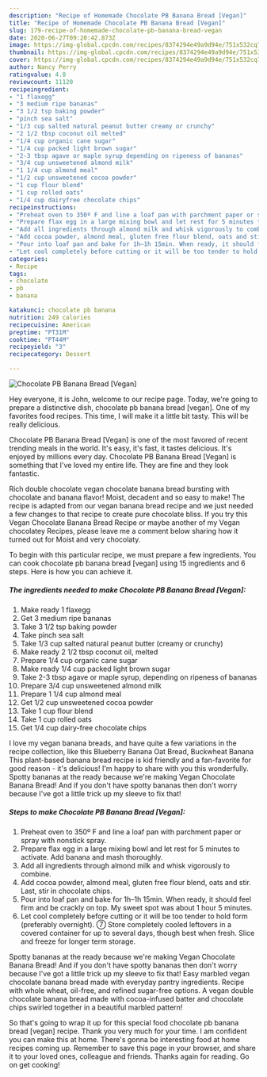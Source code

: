 ```yaml
---
description: "Recipe of Homemade Chocolate PB Banana Bread [Vegan]"
title: "Recipe of Homemade Chocolate PB Banana Bread [Vegan]"
slug: 179-recipe-of-homemade-chocolate-pb-banana-bread-vegan
date: 2020-06-27T09:20:42.873Z
image: https://img-global.cpcdn.com/recipes/8374294e49a9d94e/751x532cq70/chocolate-pb-banana-bread-vegan-recipe-main-photo.jpg
thumbnail: https://img-global.cpcdn.com/recipes/8374294e49a9d94e/751x532cq70/chocolate-pb-banana-bread-vegan-recipe-main-photo.jpg
cover: https://img-global.cpcdn.com/recipes/8374294e49a9d94e/751x532cq70/chocolate-pb-banana-bread-vegan-recipe-main-photo.jpg
author: Nancy Perry
ratingvalue: 4.8
reviewcount: 11120
recipeingredient:
- "1 flaxegg"
- "3 medium ripe bananas"
- "3 1/2 tsp baking powder"
- "pinch sea salt"
- "1/3 cup salted natural peanut butter creamy or crunchy"
- "2 1/2 tbsp coconut oil melted"
- "1/4 cup organic cane sugar"
- "1/4 cup packed light brown sugar"
- "2-3 tbsp agave or maple syrup depending on ripeness of bananas"
- "3/4 cup unsweetened almond milk"
- "1 1/4 cup almond meal"
- "1/2 cup unsweetened cocoa powder"
- "1 cup flour blend"
- "1 cup rolled oats"
- "1/4 cup dairyfree chocolate chips"
recipeinstructions:
- "Preheat oven to 350º F and line a loaf pan with parchment paper or spray with nonstick spray."
- "Prepare flax egg in a large mixing bowl and let rest for 5 minutes to activate. Add banana and mash thoroughly."
- "Add all ingredients through almond milk and whisk vigorously to combine."
- "Add cocoa powder, almond meal, gluten free flour blend, oats and stir. Last, stir in chocolate chips."
- "Pour into loaf pan and bake for 1h–1h 15min. When ready, it should feel firm and be crackly on top. My sweet spot was about 1 hour 5 minutes."
- "Let cool completely before cutting or it will be too tender to hold form (preferably overnight). ➆ Store completely cooled leftovers in a covered container for up to several days, though best when fresh. Slice and freeze for longer term storage."
categories:
- Recipe
tags:
- chocolate
- pb
- banana

katakunci: chocolate pb banana 
nutrition: 249 calories
recipecuisine: American
preptime: "PT31M"
cooktime: "PT44M"
recipeyield: "3"
recipecategory: Dessert

---
```



![Chocolate PB Banana Bread [Vegan]](https://img-global.cpcdn.com/recipes/8374294e49a9d94e/751x532cq70/chocolate-pb-banana-bread-vegan-recipe-main-photo.jpg)

Hey everyone, it is John, welcome to our recipe page. Today, we're going to prepare a distinctive dish, chocolate pb banana bread [vegan]. One of my favorites food recipes. This time, I will make it a little bit tasty. This will be really delicious.

Chocolate PB Banana Bread [Vegan] is one of the most favored of recent trending meals in the world. It's easy, it's fast, it tastes delicious. It's enjoyed by millions every day. Chocolate PB Banana Bread [Vegan] is something that I've loved my entire life. They are fine and they look fantastic.

Rich double chocolate vegan chocolate banana bread bursting with chocolate and banana flavor! Moist, decadent and so easy to make! The recipe is adapted from our vegan banana bread recipe and we just needed a few changes to that recipe to create pure chocolate bliss. If you try this Vegan Chocolate Banana Bread Recipe or maybe another of my Vegan chocolatey Recipes, please leave me a comment below sharing how it turned out for Moist and very chocolaty.


To begin with this particular recipe, we must prepare a few ingredients. You can cook chocolate pb banana bread [vegan] using 15 ingredients and 6 steps. Here is how you can achieve it.

<!--inarticleads1-->

##### The ingredients needed to make Chocolate PB Banana Bread [Vegan]:

1. Make ready 1 flaxegg
1. Get 3 medium ripe bananas
1. Take 3 1/2 tsp baking powder
1. Take pinch sea salt
1. Take 1/3 cup salted natural peanut butter (creamy or crunchy)
1. Make ready 2 1/2 tbsp coconut oil, melted
1. Prepare 1/4 cup organic cane sugar
1. Make ready 1/4 cup packed light brown sugar
1. Take 2-3 tbsp agave or maple syrup, depending on ripeness of bananas
1. Prepare 3/4 cup unsweetened almond milk
1. Prepare 1 1/4 cup almond meal
1. Get 1/2 cup unsweetened cocoa powder
1. Take 1 cup flour blend
1. Take 1 cup rolled oats
1. Get 1/4 cup dairy-free chocolate chips


I love my vegan banana breads, and have quite a few variations in the recipe collection, like this Blueberry Banana Oat Bread, Buckwheat Banana This plant-based banana bread recipe is kid friendly and a fan-favorite for good reason - it&#39;s delicious! I&#39;m happy to share with you this wonderfully. Spotty bananas at the ready because we&#39;re making Vegan Chocolate Banana Bread! And if you don&#39;t have spotty bananas then don&#39;t worry because I&#39;ve got a little trick up my sleeve to fix that! 

<!--inarticleads2-->

##### Steps to make Chocolate PB Banana Bread [Vegan]:

1. Preheat oven to 350º F and line a loaf pan with parchment paper or spray with nonstick spray.
1. Prepare flax egg in a large mixing bowl and let rest for 5 minutes to activate. Add banana and mash thoroughly.
1. Add all ingredients through almond milk and whisk vigorously to combine.
1. Add cocoa powder, almond meal, gluten free flour blend, oats and stir. Last, stir in chocolate chips.
1. Pour into loaf pan and bake for 1h–1h 15min. When ready, it should feel firm and be crackly on top. My sweet spot was about 1 hour 5 minutes.
1. Let cool completely before cutting or it will be too tender to hold form (preferably overnight). ➆ Store completely cooled leftovers in a covered container for up to several days, though best when fresh. Slice and freeze for longer term storage.


Spotty bananas at the ready because we&#39;re making Vegan Chocolate Banana Bread! And if you don&#39;t have spotty bananas then don&#39;t worry because I&#39;ve got a little trick up my sleeve to fix that! Easy marbled vegan chocolate banana bread made with everyday pantry ingredients. Recipe with whole wheat, oil-free, and refined sugar-free options. A vegan double chocolate banana bread made with cocoa-infused batter and chocolate chips swirled together in a beautiful marbled pattern! 

So that's going to wrap it up for this special food chocolate pb banana bread [vegan] recipe. Thank you very much for your time. I am confident you can make this at home. There's gonna be interesting food at home recipes coming up. Remember to save this page in your browser, and share it to your loved ones, colleague and friends. Thanks again for reading. Go on get cooking!
